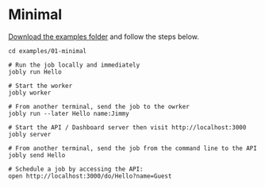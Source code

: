 # Minimal

[Download the examples folder](https://minhaskamal.github.io/DownGit/#/home?url=https://github.com/DannyBen/jobly/tree/master/examples) and follow the steps below.

```text
cd examples/01-minimal

# Run the job locally and immediately
jobly run Hello

# Start the worker
jobly worker

# From another terminal, send the job to the owrker
jobly run --later Hello name:Jimmy

# Start the API / Dashboard server then visit http://localhost:3000
jobly server

# From another terminal, send the job from the command line to the API
jobly send Hello

# Schedule a job by accessing the API:
open http://localhost:3000/do/Hello?name=Guest
```

